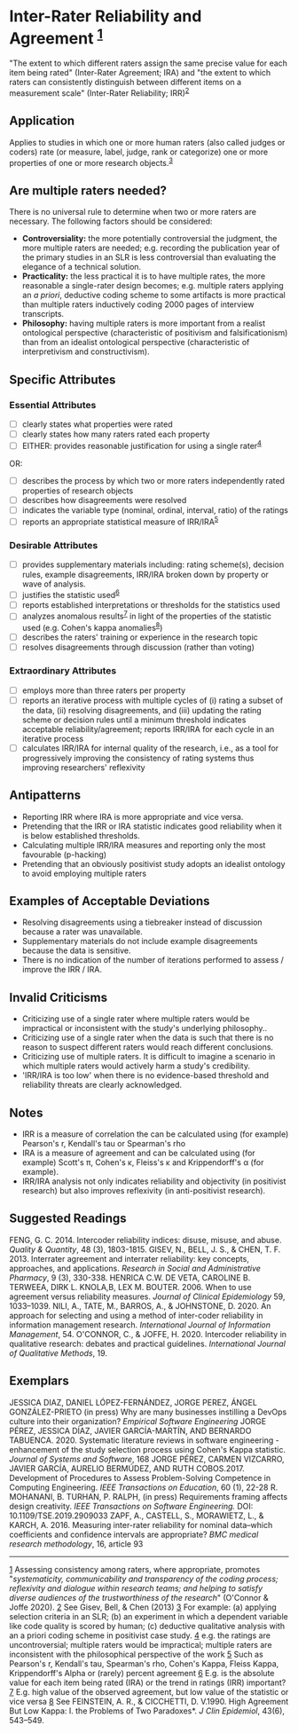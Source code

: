 # Inter-Rater Reliability and Agreement <sup>[1](#sdfootnote1anc)</sup>
&quot;The extent to which different raters assign the same precise value for each item being rated&quot; (Inter-Rater Agreement; IRA) and &quot;the extent to which raters can consistently distinguish between different items on a measurement scale&quot; (Inter-Rater Reliability; IRR)<sup>[2](#sdfootnote2anc)</sup>
## Application

Applies to studies in which one or more human raters (also called judges or coders) rate (or measure, label, judge, rank or categorize) one or more properties of one or more research objects.<sup>[3](#sdfootnote3anc)</sup>

## Are multiple raters needed?

There is no universal rule to determine when two or more raters are necessary. The following factors should be considered:

- **Controversiality:** the more potentially controversial the judgment, the more multiple raters are needed; e.g. recording the publication year of the primary studies in an SLR is less controversial than evaluating the elegance of a technical solution.
- **Practicality:**  the less practical it is to have multiple rates, the more reasonable a single-rater design becomes; e.g. multiple raters applying an _a priori_, deductive coding scheme to some artifacts is more practical than multiple raters inductively coding 2000 pages of interview transcripts.
- **Philosophy:** having multiple raters is more important from a realist ontological perspective (characteristic of positivism and falsificationism) than from an idealist ontological perspective (characteristic of interpretivism and constructivism).

## Specific Attributes

### Essential Attributes
- [ ] clearly states what properties were rated
- [ ] clearly states how many raters rated each property
- [ ] EITHER: provides reasonable justification for using a single rater<sup>[4](#sdfootnote4anc)</sup>

OR:
  - [ ] describes the process by which two or more raters independently rated properties of research objects
  - [ ] describes how disagreements were resolved
  - [ ] indicates the variable type (nominal, ordinal, interval, ratio) of the ratings
  - [ ] reports an appropriate statistical measure of IRR/IRA<sup>[5](#sdfootnote5anc)</sup>

### Desirable Attributes
- [ ] provides supplementary materials including: rating scheme(s), decision rules, example disagreements, IRR/IRA broken down by property or wave of analysis.
- [ ] justifies the statistic used<sup>[6](#sdfootnote6anc)</sup>
- [ ] reports established interpretations or thresholds for the statistics used
- [ ] analyzes anomalous results<sup>[7](#sdfootnote7anc)</sup> in light of the properties of the statistic used (e.g. Cohen&#39;s kappa anomalies<sup>[8](#sdfootnote8anc)</sup>)
- [ ] describes the raters&#39; training or experience in the research topic
- [ ] resolves disagreements through discussion (rather than voting)

### Extraordinary Attributes
- [ ] employs more than three raters per property
- [ ] reports an iterative process with multiple cycles of (i) rating a subset of the data, (ii) resolving disagreements, and (iii) updating the rating scheme or decision rules until a minimum threshold indicates acceptable reliability/agreement; reports IRR/IRA for each cycle in an iterative process
- [ ] calculates IRR/IRA for internal quality of the research, i.e., as a tool for progressively improving the consistency of rating systems thus improving researchers&#39; reflexivity

## Antipatterns

- Reporting IRR where IRA is more appropriate and vice versa.
- Pretending that the IRR or IRA statistic indicates good reliability when it is below established thresholds.
- Calculating multiple IRR/IRA measures and reporting only the most favourable (p-hacking)
- Pretending that an obviously positivist study adopts an idealist ontology to avoid employing multiple raters

## Examples of Acceptable Deviations

- Resolving disagreements using a tiebreaker instead of discussion because a rater was unavailable.
- Supplementary materials do not include example disagreements because the data is sensitive.
- There is no indication of the number of iterations performed to assess / improve the IRR / IRA.

## Invalid Criticisms

- Criticizing use of a single rater where multiple raters would be impractical or inconsistent with the study&#39;s underlying philosophy..
- Criticizing use of a single rater when the data is such that there is no reason to suspect different raters would reach different conclusions.
- Criticizing use of multiple raters. It is difficult to imagine a scenario in which multiple raters would actively harm a study&#39;s credibility.
- &#39;IRR/IRA is too low&#39; when there is no evidence-based threshold and reliability threats are clearly acknowledged.

## Notes

- IRR is a measure of correlation the can be calculated using (for example) Pearson&#39;s r, Kendall&#39;s tau or Spearman&#39;s rho
- IRA is a measure of agreement and can be calculated using (for example) Scott&#39;s π, Cohen&#39;s κ, Fleiss&#39;s κ and Krippendorff&#39;s α (for example).
- IRR/IRA analysis not only indicates reliability and objectivity (in positivist research) but also improves reflexivity (in anti-positivist research).

## Suggested Readings
FENG, G. C. 2014. Intercoder reliability indices: disuse, misuse, and abuse. _Quality &amp; Quantity_, 48 (3), 1803-1815.
GISEV, N., BELL, J. S., &amp; CHEN, T. F. 2013. Interrater agreement and interrater reliability: key concepts, approaches, and applications. _Research in Social and Administrative Pharmacy_, 9 (3), 330-338.
HENRICA C.W. DE VETA, CAROLINE B. TERWEEA, DIRK L. KNOLA,B, LEX M. BOUTER. 2006. When to use agreement versus reliability measures. _Journal of Clinical Epidemiology_ 59, 1033–1039.
NILI, A., TATE, M., BARROS, A., &amp; JOHNSTONE, D. 2020. An approach for selecting and using a method of inter-coder reliability in information management research. _International Journal of Information Management_, 54.
O&#39;CONNOR, C., &amp; JOFFE, H. 2020. Intercoder reliability in qualitative research: debates and practical guidelines. _International Journal of Qualitative Methods_, 19.

## Exemplars
JESSICA DIAZ, DANIEL LÓPEZ-FERNÁNDEZ, JORGE PEREZ, ÁNGEL GONZÁLEZ-PRIETO (in press) Why are many businesses instilling a DevOps culture into their organization? _Empirical Software Engineering_
JORGE PÉREZ, JESSICA DÍAZ, JAVIER GARCÍA-MARTÍN, AND BERNARDO TABUENCA. 2020. Systematic literature reviews in software engineering - enhancement of the study selection process using Cohen&#39;s Kappa statistic. _Journal of Systems and Software_, 168
JORGE PÉREZ, CARMEN VIZCARRO, JAVIER GARCÍA, AURELIO BERMÚDEZ, AND RUTH COBOS.2017. Development of Procedures to Assess Problem-Solving Competence in Computing Engineering. _IEEE Transactions on Education_, 60 (1), 22-28
R. MOHANANI, B. TURHAN, P. RALPH, (in press) Requirements framing affects design creativity. _IEEE Transactions on Software Engineering._ DOI: 10.1109/TSE.2019.2909033
ZAPF, A., CASTELL, S., MORAWIETZ, L., &amp; KARCH, A. 2016. Measuring inter-rater reliability for nominal data–which coefficients and confidence intervals are appropriate? _BMC medical research methodology_, 16, article 93

---
[1](#sdfootnote1anc) Assessing consistency among raters, where appropriate, promotes &quot;_systematicity, communicability and transparency of the coding process; reflexivity and dialogue within research teams; and helping to satisfy diverse audiences of the trustworthiness of the research_&quot; (O&#39;Connor &amp; Joffe 2020).
[2](#sdfootnote2anc) See Gisev, Bell, &amp; Chen (2013)
[3](#sdfootnote3anc) For example: (a) applying selection criteria in an SLR; (b) an experiment in which a dependent variable like code quality is scored by human; (c) deductive qualitative analysis with an a priori coding scheme in positivist case study.
[4](#sdfootnote4anc) e.g. the ratings are uncontroversial; multiple raters would be impractical; multiple raters are inconsistent with the philosophical perspective of the work
[5](#sdfootnote5anc) Such as Pearson&#39;s r, Kendall&#39;s tau, Spearman&#39;s rho, Cohen&#39;s Kappa, Fleiss Kappa, Krippendorff&#39;s Alpha or (rarely) percent agreement
[6](#sdfootnote6anc) E.g. is the absolute value for each item being rated (IRA) or the trend in ratings (IRR) important?
[7](#sdfootnote7anc) E.g. high value of the observed agreement, but low value of the statistic or vice versa
[8](#sdfootnote8anc) See FEINSTEIN, A. R., &amp; CICCHETTI, D. V.1990. High Agreement But Low Kappa: I. the Problems of Two Paradoxes\*. _J Clin Epidemiol_, 43(6), 543–549.
